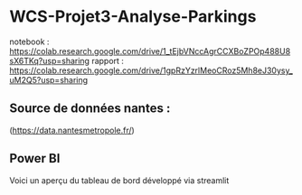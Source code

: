 # WCS-Projet3-Analyse-Parkings
notebook : https://colab.research.google.com/drive/1_tEjbVNccAgrCCXBoZPOp488U8sX6TKq?usp=sharing
rapport : https://colab.research.google.com/drive/1gpRzYzrlMeoCRoz5Mh8eJ30ysy_uM2Q5?usp=sharing
## Source de données nantes : 
(https://data.nantesmetropole.fr/)
## Power BI 

 Voici un aperçu du tableau de bord développé via streamlit 

